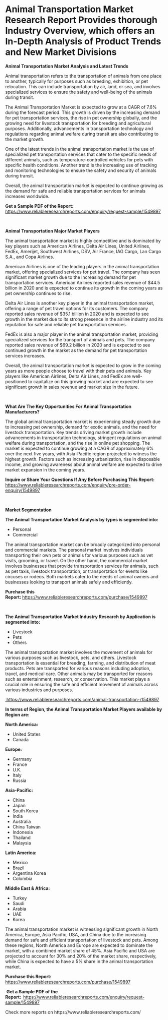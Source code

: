 <p><h1>Animal Transportation Market Research Report Provides thorough Industry Overview, which offers an In-Depth Analysis of Product Trends and New Market Divisions</h1></p><p><strong>Animal Transportation Market Analysis and Latest Trends</strong></p>
<p><p>Animal transportation refers to the transportation of animals from one place to another, typically for purposes such as breeding, exhibition, or pet relocation. This can include transportation by air, land, or sea, and involves specialized services to ensure the safety and well-being of the animals during transit.</p><p>The Animal Transportation Market is expected to grow at a CAGR of 7.6% during the forecast period. This growth is driven by the increasing demand for pet transportation services, the rise in pet ownership globally, and the growing need for livestock transportation for breeding and agricultural purposes. Additionally, advancements in transportation technology and regulations regarding animal welfare during transit are also contributing to the market growth.</p><p>One of the latest trends in the animal transportation market is the use of specialized pet transportation services that cater to the specific needs of different animals, such as temperature-controlled vehicles for pets with specific health conditions. Another trend is the increasing use of tracking and monitoring technologies to ensure the safety and security of animals during transit.</p><p>Overall, the animal transportation market is expected to continue growing as the demand for safe and reliable transportation services for animals increases worldwide.</p></p>
<p><strong>Get a Sample PDF of the Report:&nbsp;</strong> <a href="https://www.reliableresearchreports.com/enquiry/request-sample/1549897">https://www.reliableresearchreports.com/enquiry/request-sample/1549897</a></p>
<p>&nbsp;</p>
<p><strong>Animal Transportation Major Market Players</strong></p>
<p><p>The animal transportation market is highly competitive and is dominated by key players such as American Airlines, Delta Air Lines, United Airlines, FedEx, Amerijet, Southwest Airlines, DSV, Air France, IAG Cargo, Lan Cargo S.A., and Copa Airlines.</p><p>American Airlines is one of the leading players in the animal transportation market, offering specialized services for pet travel. The company has seen significant market growth due to the increasing demand for pet transportation services. American Airlines reported sales revenue of $44.5 billion in 2020 and is expected to continue its growth in the coming years as pet ownership continues to rise.</p><p>Delta Air Lines is another key player in the animal transportation market, offering a range of pet travel options for its customers. The company reported sales revenue of $35.1 billion in 2020 and is expected to see growth in the market due to its strong presence in the airline industry and its reputation for safe and reliable pet transportation services.</p><p>FedEx is also a major player in the animal transportation market, providing specialized services for the transport of animals and pets. The company reported sales revenue of $69.2 billion in 2020 and is expected to see continued growth in the market as the demand for pet transportation services increases.</p><p>Overall, the animal transportation market is expected to grow in the coming years as more people choose to travel with their pets and animals. Key players like American Airlines, Delta Air Lines, and FedEx are well-positioned to capitalize on this growing market and are expected to see significant growth in sales revenue and market size in the future.</p></p>
<p>&nbsp;</p>
<p><strong>What Are The Key Opportunities For Animal Transportation Manufacturers?</strong></p>
<p><p>The global animal transportation market is experiencing steady growth due to increasing pet ownership, demand for exotic animals, and the need for livestock transportation. Key trends driving market growth include advancements in transportation technology, stringent regulations on animal welfare during transportation, and the rise in online pet shopping. The market is expected to continue growing at a CAGR of approximately 6% over the next five years, with Asia-Pacific region projected to witness the highest growth. Factors such as increasing urbanization, rise in disposable income, and growing awareness about animal welfare are expected to drive market expansion in the coming years.</p></p>
<p><strong>Inquire or Share Your Questions If Any Before Purchasing This Report:</strong> <a href="https://www.reliableresearchreports.com/enquiry/pre-order-enquiry/1549897">https://www.reliableresearchreports.com/enquiry/pre-order-enquiry/1549897</a></p>
<p>&nbsp;</p>
<p><strong>Market Segmentation</strong></p>
<p><strong>The Animal Transportation Market Analysis by types is segmented into:</strong></p>
<p><ul><li>Personal</li><li>Commercial</li></ul></p>
<p><p>The animal transportation market can be broadly categorized into personal and commercial markets. The personal market involves individuals transporting their own pets or animals for various purposes such as vet visits, grooming, or travel. On the other hand, the commercial market involves businesses that provide transportation services for animals, such as pet taxis, livestock transportation, or transportation for events like circuses or rodeos. Both markets cater to the needs of animal owners and businesses looking to transport animals safely and efficiently.</p></p>
<p><strong>Purchase this Report:&nbsp;</strong><a href="https://www.reliableresearchreports.com/purchase/1549897">https://www.reliableresearchreports.com/purchase/1549897</a></p>
<p>&nbsp;</p>
<p><strong>The Animal Transportation Market Industry Research by Application is segmented into:</strong></p>
<p><ul><li>Livestock</li><li>Pets</li><li>Others</li></ul></p>
<p><p>The animal transportation market involves the movement of animals for various purposes such as livestock, pets, and others. Livestock transportation is essential for breeding, farming, and distribution of meat products. Pets are transported for various reasons including adoption, travel, and medical care. Other animals may be transported for reasons such as entertainment, research, or conservation. This market plays a crucial role in ensuring the safe and efficient movement of animals across various industries and purposes.</p></p>
<p><a href="https://www.reliableresearchreports.com/animal-transportation-r1549897">&nbsp;https://www.reliableresearchreports.com/animal-transportation-r1549897</a></p>
<p><strong>In terms of Region, the Animal Transportation Market Players available by Region are:</strong></p>
<p>
    <p> <strong> North America: </strong>
        <ul>
            <li>United States</li>
            <li>Canada</li>
        </ul>
        </p> 
    <p> <strong> Europe: </strong>
        <ul>
            <li>Germany</li>
            <li>France</li>
            <li>U.K.</li>
            <li>Italy</li>
            <li>Russia</li>
        </ul>
        </p> 
    <p> <strong> Asia-Pacific: </strong>
        <ul>
            <li>China</li>
            <li>Japan</li>
            <li>South Korea</li>
            <li>India</li>
            <li>Australia</li>
            <li>China Taiwan</li>
            <li>Indonesia</li>
            <li>Thailand</li>
            <li>Malaysia</li>
        </ul>
        </p> 
    <p> <strong> Latin America: </strong>
        <ul>
            <li>Mexico</li>
            <li>Brazil</li>
            <li>Argentina Korea</li>
            <li>Colombia</li>
        </ul>
        </p> 
    <p> <strong> Middle East & Africa: </strong>
        <ul>
            <li>Turkey</li>
            <li>Saudi</li>
            <li>Arabia</li>
            <li>UAE</li>
            <li>Korea</li>
        </ul>
    </p>
    </p>
<p><p>The animal transportation market is witnessing significant growth in North America, Europe, Asia Pacific, USA, and China due to the increasing demand for safe and efficient transportation of livestock and pets. Among these regions, North America and Europe are expected to dominate the market, with a combined market share of 45%. Asia Pacific and USA are projected to account for 30% and 20% of the market share, respectively, while China is expected to have a 5% share in the animal transportation market.</p></p>
<p><strong>Purchase this Report: </strong><a href="https://www.reliableresearchreports.com/purchase/1549897">https://www.reliableresearchreports.com/purchase/1549897</a></p>
<p>&nbsp;<strong>Get a Sample PDF of the Report:&nbsp;&nbsp;</strong><a href="https://www.reliableresearchreports.com/enquiry/request-sample/1549897">https://www.reliableresearchreports.com/enquiry/request-sample/1549897</a></p>
<p><strong></strong></p>
<p>Check more reports on https://www.reliableresearchreports.com/</p>